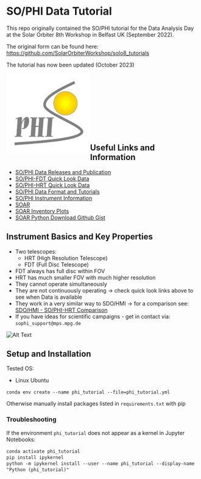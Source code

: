 # SO/PHI Data Tutorial

This repo originally contained the SO/PHI tutorial for the Data Analysis Day at the Solar Orbiter 8th Workshop in Belfast UK (September 2022).

The original form can be found here: https://github.com/SolarOrbiterWorkshop/solo8_tutorials

The tutorial has now been updated (October 2023)

<img src="./static/philogo-1.png" width="220" align="left"/>
<br>
<br>
<br>
<br>
<br>
<br>
<br>
<br>
<br>

## Useful Links and Information

- [SO/PHI Data Releases and Publication](https://www.mps.mpg.de/solar-physics/solar-orbiter-phi/data-releases)
- [SO/PHI-FDT Quick Look Data](https://www.uv.es/jublanro/phidata_fdt.html)
- [SO/PHI-HRT Quick Look Data](https://www.uv.es/jublanro/phidata_hrt.html)
- [SO/PHI Data Format and Tutorials](https://www.mps.mpg.de/solar-physics/solar-orbiter-phi/data)
- [SO/PHI Instrument Information](https://www.mps.mpg.de/solar-physics/solar-orbiter-phi)
- [SOAR](https://soar.esac.esa.int/soar/#search)
- [SOAR Inventory Plots](https://www.cosmos.esa.int/web/soar/inventory-plots)
- [SOAR Python Download Github Gist](https://gist.github.com/JonasSinjan/e10053b972e5fb72057c078c7c275a5e)


## Instrument Basics and Key Properties

- Two telescopes:
  - HRT (High Resolution Telescope)
  - FDT (Full Disc Telescope)
- FDT always has full disc within FOV
- HRT has much smaller FOV with much higher resolution
- They cannot operate simultaneously
- They are not continuously operating -> check quick look links above to see when Data is available
- They work in a very similar way to SDO/HMI -> for a comparison see: [SDO/HMI - SO/PHI-HRT Comparison](https://doi.org/10.1051/0004-6361/202245830)
- If you have ideas for scientific campaigns - get in contact via: `sophi_support@mps.mpg.de`

![Alt Text](./static/sophi_fov_rotateSun_new.gif)


## Setup and Installation

Tested OS:
- Linux Ubuntu

```bash=
conda env create --name phi_tutorial --file=phi_tutorial.yml
```

Otherwise manually install packages listed in `requirements.txt` with pip

### Troubleshooting

If the environment `phi_tutorial` does not appear as a kernel in Jupyter Notebooks:

```bash=
conda activate phi_tutorial
pip install ipykernel
python -m ipykernel install --user --name phi_tutorial --display-name "Python (phi_tutorial)"
```
